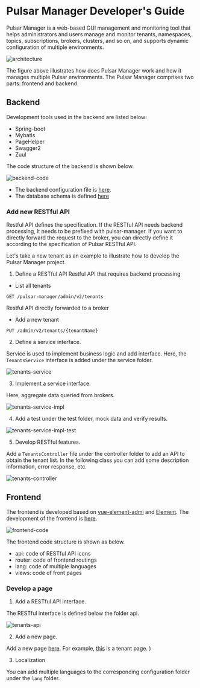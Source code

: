 # Pulsar Manager Developer's Guide

Pulsar Manager is a web-based GUI management and monitoring tool that helps administrators and users manage and monitor tenants, namespaces, topics, subscriptions, brokers, clusters, and so on, and supports dynamic configuration of multiple environments.

![architecture](img/pulsar-manager-architecture.png)

The figure above illustrates how does Pulsar Manager work and how it manages multiple Pulsar environments. The Pulsar Manager comprises two parts: frontend and backend.

## Backend

Development tools used in the backend are listed below:

* Spring-boot 
* Mybatis
* PageHelper
* Swagger2
* Zuul

The code structure of the backend is shown below.

![backend-code](img/pulsar-manager-backend-code.png)

* The backend configuration file is [here](https://github.com/streamnative/pulsar-manager/blob/master/src/main/resources/application.properties).
* The database schema is defined [here](https://github.com/streamnative/pulsar-manager/blob/master/src/main/resources/META-INF/sql/mysql-schema.sql)

### Add new RESTful API

Restful API defines the specification. If the RESTful API needs backend processing, it needs to be prefixed with pulsar-manager. If you want to directly forward the request to the broker, you can directly define it according to the specification of Pulsar RESTful API.

Let's take a new tenant as an example to illustrate how to develop the Pulsar Manager project.
1. Define a RESTful API
Restful API that requires backend processing

* List all tenants

```
GET /pulsar-manager/admin/v2/tenants
```

Restful API directly forwarded to a broker

* Add a new tenant

```
PUT /admin/v2/tenants/{tenantName}
```

2. Define a service interface.

Service is used to implement business logic and add interface.
Here, the `TenantsService` interface is added under the service folder.

![tenants-service](img/tenants-service.png)

3. Implement a service interface.

Here, aggregate data queried from brokers.

![tenants-service-impl](img/tenants-service-impl.png)

4. Add a test under the test folder, mock data and verify results.

![tenants-service-impl-test](img/tenants-service-impl-test.png)

5. Develop RESTful features.

Add a `TenantsController` file under the controller folder to add an API to obtain the tenant list.
In the following class you can add some description information, error response, etc.

![tenants-controller](img/tenants-controller.png)

## Frontend

The frontend is developed based on [vue-element-admi](https://panjiachen.github.io/vue-element-admin-site/guide/) and [Element](https://element.eleme.cn/#/en-US).
The development of the frontend is [here](https://github.com/streamnative/pulsar-manager/tree/master/front-end/src/views/management).

![frontend-code](img/frontend-code.png)

The frontend code structure is shown as below.
* api: code of RESTful API icons
* router: code of frontend routings
* lang: code of multiple languages
* views: code of front pages

### Develop a page

1. Add a RESTful API interface.

The RESTful interface is defined below the folder api. 

![tenants-api](img/tenants-api.png)


2. Add a new page.

Add a new page [here](https://github.com/streamnative/pulsar-manager/tree/master/front-end/src/views/management). 
For example, [this](https://github.com/streamnative/pulsar-manager/blob/master/front-end/src/views/management/tenants/index.vue) is a tenant page. )

3. Localization

You can add  multiple languages to the corresponding configuration folder under the `lang` folder.
